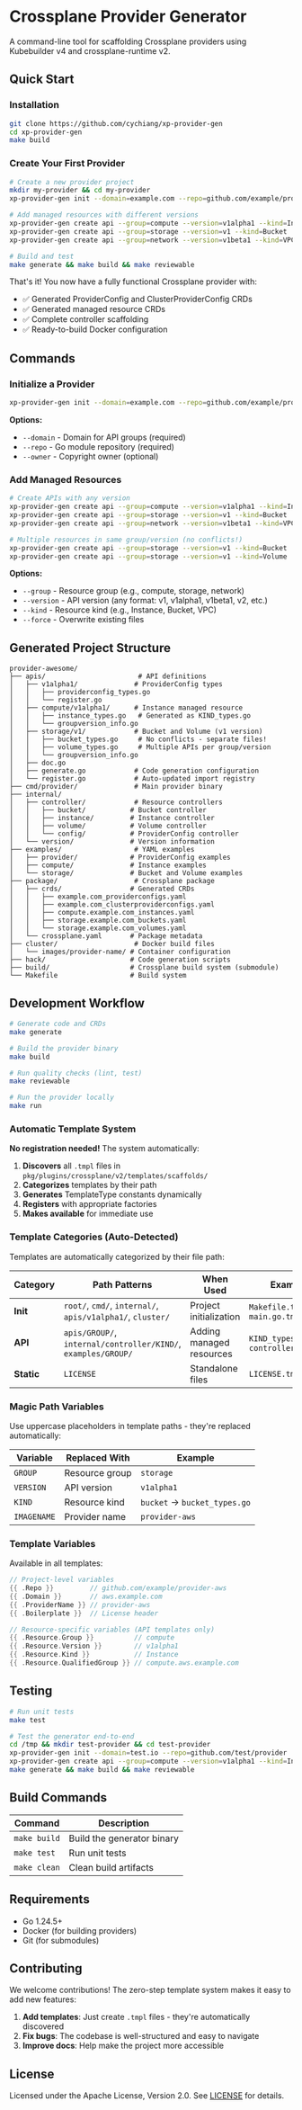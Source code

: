 # Crossplane Provider Generator

A command-line tool for scaffolding Crossplane providers using Kubebuilder v4 and crossplane-runtime v2.

## Quick Start

### Installation

```bash
git clone https://github.com/cychiang/xp-provider-gen
cd xp-provider-gen
make build
```

### Create Your First Provider

```bash
# Create a new provider project
mkdir my-provider && cd my-provider
xp-provider-gen init --domain=example.com --repo=github.com/example/provider-awesome

# Add managed resources with different versions
xp-provider-gen create api --group=compute --version=v1alpha1 --kind=Instance
xp-provider-gen create api --group=storage --version=v1 --kind=Bucket
xp-provider-gen create api --group=network --version=v1beta1 --kind=VPC

# Build and test
make generate && make build && make reviewable
```

That's it! You now have a fully functional Crossplane provider with:
- ✅ Generated ProviderConfig and ClusterProviderConfig CRDs
- ✅ Generated managed resource CRDs
- ✅ Complete controller scaffolding
- ✅ Ready-to-build Docker configuration

## Commands

### Initialize a Provider

```bash
xp-provider-gen init --domain=example.com --repo=github.com/example/provider-aws
```

**Options:**
- `--domain` - Domain for API groups (required)
- `--repo` - Go module repository (required)
- `--owner` - Copyright owner (optional)

### Add Managed Resources

```bash
# Create APIs with any version
xp-provider-gen create api --group=compute --version=v1alpha1 --kind=Instance
xp-provider-gen create api --group=storage --version=v1 --kind=Bucket
xp-provider-gen create api --group=network --version=v1beta1 --kind=VPC

# Multiple resources in same group/version (no conflicts!)
xp-provider-gen create api --group=storage --version=v1 --kind=Bucket
xp-provider-gen create api --group=storage --version=v1 --kind=Volume
```

**Options:**
- `--group` - Resource group (e.g., compute, storage, network)
- `--version` - API version (any format: v1, v1alpha1, v1beta1, v2, etc.)
- `--kind` - Resource kind (e.g., Instance, Bucket, VPC)
- `--force` - Overwrite existing files

## Generated Project Structure

```
provider-awesome/
├── apis/                       # API definitions
│   ├── v1alpha1/              # ProviderConfig types
│   │   ├── providerconfig_types.go
│   │   └── register.go
│   ├── compute/v1alpha1/      # Instance managed resource
│   │   ├── instance_types.go   # Generated as KIND_types.go
│   │   └── groupversion_info.go
│   ├── storage/v1/            # Bucket and Volume (v1 version)
│   │   ├── bucket_types.go     # No conflicts - separate files!
│   │   ├── volume_types.go     # Multiple APIs per group/version
│   │   └── groupversion_info.go
│   ├── doc.go
│   ├── generate.go            # Code generation configuration
│   └── register.go            # Auto-updated import registry
├── cmd/provider/              # Main provider binary
├── internal/
│   ├── controller/            # Resource controllers
│   │   ├── bucket/           # Bucket controller
│   │   ├── instance/         # Instance controller
│   │   ├── volume/           # Volume controller
│   │   └── config/           # ProviderConfig controller
│   └── version/              # Version information
├── examples/                  # YAML examples
│   ├── provider/             # ProviderConfig examples
│   ├── compute/              # Instance examples
│   └── storage/              # Bucket and Volume examples
├── package/                   # Crossplane package
│   ├── crds/                 # Generated CRDs
│   │   ├── example.com_providerconfigs.yaml
│   │   ├── example.com_clusterproviderconfigs.yaml
│   │   ├── compute.example.com_instances.yaml
│   │   ├── storage.example.com_buckets.yaml
│   │   └── storage.example.com_volumes.yaml
│   └── crossplane.yaml       # Package metadata
├── cluster/                   # Docker build files
│   └── images/provider-name/ # Container configuration
├── hack/                     # Code generation scripts
├── build/                    # Crossplane build system (submodule)
└── Makefile                  # Build system
```

## Development Workflow

```bash
# Generate code and CRDs
make generate

# Build the provider binary
make build

# Run quality checks (lint, test)
make reviewable

# Run the provider locally
make run
```

### Automatic Template System

**No registration needed!** The system automatically:

1. **Discovers** all `.tmpl` files in `pkg/plugins/crossplane/v2/templates/scaffolds/`
2. **Categorizes** templates by their path
3. **Generates** TemplateType constants dynamically
4. **Registers** with appropriate factories
5. **Makes available** for immediate use

### Template Categories (Auto-Detected)

Templates are automatically categorized by their file path:

| Category | Path Patterns | When Used | Examples |
|----------|---------------|-----------|----------|
| **Init** | `root/`, `cmd/`, `internal/`, `apis/v1alpha1/`, `cluster/` | Project initialization | `Makefile.tmpl`, `main.go.tmpl` |
| **API** | `apis/GROUP/`, `internal/controller/KIND/`, `examples/GROUP/` | Adding managed resources | `KIND_types.go.tmpl`, `controller.go.tmpl` |
| **Static** | `LICENSE` | Standalone files | `LICENSE.tmpl` |

### Magic Path Variables

Use uppercase placeholders in template paths - they're replaced automatically:

| Variable | Replaced With | Example |
|----------|---------------|---------|
| `GROUP` | Resource group | `storage` |
| `VERSION` | API version | `v1alpha1` |
| `KIND` | Resource kind | `bucket` → `bucket_types.go` |
| `IMAGENAME` | Provider name | `provider-aws` |

### Template Variables

Available in all templates:

```go
// Project-level variables
{{ .Repo }}         // github.com/example/provider-aws
{{ .Domain }}       // aws.example.com
{{ .ProviderName }} // provider-aws
{{ .Boilerplate }}  // License header

// Resource-specific variables (API templates only)
{{ .Resource.Group }}          // compute
{{ .Resource.Version }}        // v1alpha1
{{ .Resource.Kind }}           // Instance
{{ .Resource.QualifiedGroup }} // compute.aws.example.com
```

## Testing

```bash
# Run unit tests
make test

# Test the generator end-to-end
cd /tmp && mkdir test-provider && cd test-provider
xp-provider-gen init --domain=test.io --repo=github.com/test/provider
xp-provider-gen create api --group=compute --version=v1alpha1 --kind=Instance
make generate && make build && make reviewable
```

## Build Commands

| Command | Description |
|---------|-------------|
| `make build` | Build the generator binary |
| `make test` | Run unit tests |
| `make clean` | Clean build artifacts |

## Requirements

- Go 1.24.5+
- Docker (for building providers)
- Git (for submodules)

## Contributing

We welcome contributions! The zero-step template system makes it easy to add new features:

1. **Add templates**: Just create `.tmpl` files - they're automatically discovered
2. **Fix bugs**: The codebase is well-structured and easy to navigate
3. **Improve docs**: Help make the project more accessible

## License

Licensed under the Apache License, Version 2.0. See [LICENSE](LICENSE) for details.
